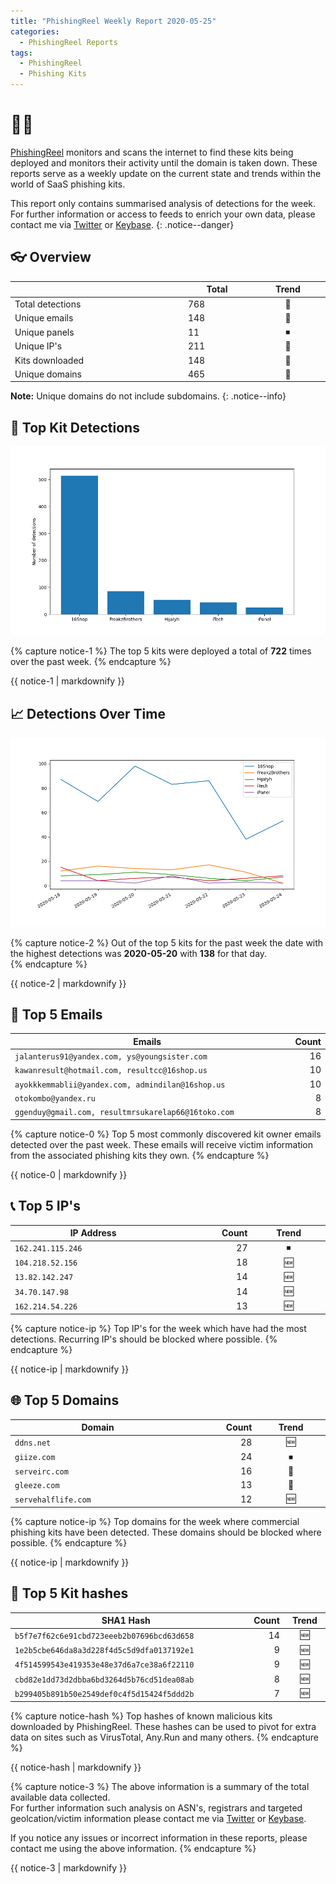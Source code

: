 ```yaml
---
title: "PhishingReel Weekly Report 2020-05-25"
categories:
  - PhishingReel Reports
tags:
  - PhishingReel
  - Phishing Kits
---
```


<style>
table {
    display:table;
    width:100%;
}
</style>
# 👋🤖
[PhishingReel](https://twitter.com/phishingreel) monitors and scans the internet to find these kits being deployed and monitors their activity until the domain is taken down. These reports serve as a weekly update on the current state and trends within the world of SaaS phishing kits.

This report only contains summarised analysis of detections for the week. For further information or access to feeds to enrich your own data, please contact me via [Twitter](https://twitter.com/sysgoblin) or [Keybase](https://keybase.com/sysg0blin).
{: .notice--danger}

## 👓 Overview

|                  | Total | Trend |
| ---------------- | ----- | :---: |
| Total detections | 768   |   🔽   |
| Unique emails    | 148   |   🔽   |
| Unique panels    | 11    |   ⏹ |
| Unique IP's      | 211   |   🔽   |
| Kits downloaded  | 148   |   🔽   |
| Unique domains   | 465   |   🔽   |


**Note:** Unique domains do not include subdomains.
{: .notice--info}

## 🔎 Top Kit Detections
![top kits graph](/assets/images/pr-weeklyreport/2020-05-25-fig1.png)

{% capture notice-1 %}
The top 5 kits were deployed a total of **722** times over the past week.
{% endcapture %}

<div class="notice--info">
  {{ notice-1 | markdownify }}
</div>

## 📈 Detections Over Time
![detections ot graph](/assets/images/pr-weeklyreport/2020-05-25-fig2.png)

{% capture notice-2 %}
Out of the top 5 kits for the past week the date with the highest detections was **2020-05-20** with **138** for that day.  
{% endcapture %}

<div class="notice--info">
  {{ notice-2 | markdownify }}
</div>

## 📧 Top 5 Emails

| Emails                                              | Count |
| --------------------------------------------------- | ----: |
| `jalanterus91@yandex.com, ys@youngsister.com`       |    16 |
| `kawanresult@hotmail.com, resultcc@16shop.us`       |    10 |
| `ayokkkemmablii@yandex.com, admindilan@16shop.us`   |    10 |
| `otokombo@yandex.ru`                                |     8 |
| `ggenduy@gmail.com, resultmrsukarelap66@16toko.com` |     8 |


{% capture notice-0 %}
Top 5 most commonly discovered kit owner emails detected over the past week. These emails will receive victim information from the associated phishing kits they own.
{% endcapture %}

<div class="notice--info">
  {{ notice-0 | markdownify }}
</div>

## 📞 Top 5 IP's

| IP Address        | Count | Trend |
| ----------------- | ----: | :---: |
| `162.241.115.246` |    27 |   ⏹   |
| `104.218.52.156`  |    18 |   🆕   |
| `13.82.142.247`   |    14 |   🆕   |
| `34.70.147.98`    |    14 |   🆕   |
| `162.214.54.226`  |    13 |   🆕   |


{% capture notice-ip %}
Top IP's for the week which have had the most detections. Recurring IP's should be blocked where possible.
{% endcapture %}

<div class="notice--info">
  {{ notice-ip | markdownify }}
</div>

## 🌐 Top 5 Domains

| Domain              | Count | Trend |
| ------------------- | ----: | :---: |
| `ddns.net`          |    28 |   🆕   |
| `giize.com`         |    24 |   ⏹   |
| `serveirc.com`      |    16 |   🔽   |
| `gleeze.com`        |    13 |   🔽   |
| `servehalflife.com` |    12 |   🆕   |


{% capture notice-ip %}
Top domains for the week where commercial phishing kits have been detected. These domains should be blocked where possible.
{% endcapture %}

<div class="notice--info">
  {{ notice-ip | markdownify }}
</div>

## 🔢 Top 5 Kit hashes

| SHA1 Hash                                  | Count | Trend |
| ------------------------------------------ | ----: | :---: |
| `b5f7e7f62c6e91cbd723eeeb2b07696bcd63d658` |    14 |   🆕   |
| `1e2b5cbe646da8a3d228f4d5c5d9dfa0137192e1` |     9 |   🆕   |
| `4f514599543e419353e48e37d6a7ce38a6f22110` |     9 |   🆕   |
| `cbd82e1dd73d2dbba6bd3264d5b76cd51dea08ab` |     8 |   🆕   |
| `b299405b891b50e2549def0c4f5d15424f5ddd2b` |     7 |   🆕   |


{% capture notice-hash %}
Top hashes of known malicious kits downloaded by PhishingReel. These hashes can be used to pivot for extra data on sites such as VirusTotal, Any.Run and many others.
{% endcapture %}

<div class="notice--info">
  {{ notice-hash | markdownify }}
</div>

{% capture notice-3 %}
The above information is a summary of the total available data collected.  
For further information such analysis on ASN's, registrars and targeted geolcation/victim information please contact me via [Twitter](https://twitter.com/sysgoblin) or [Keybase](https://keybase.com/sysg0blin).

If you notice any issues or incorrect information in these reports, please contact me using the above information.
{% endcapture %}

<div class="notice">
  {{ notice-3 | markdownify }}
</div>